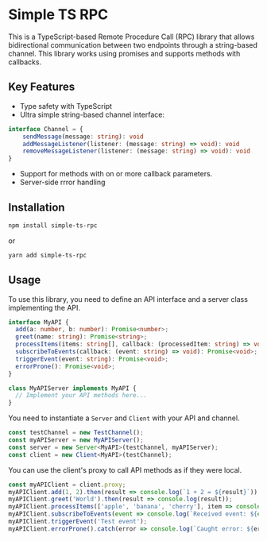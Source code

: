 # Simple TS RPC

This is a TypeScript-based Remote Procedure Call (RPC) library that allows bidirectional communication between two endpoints through a string-based channel. This library works using promises and supports methods with callbacks.

## Key Features

- Type safety with TypeScript
- Ultra simple string-based channel interface:
```typescript
interface Channel = {
    sendMessage(message: string): void
    addMessageListener(listener: (message: string) => void): void
    removeMessageListener(listener: (message: string) => void): void
}
```
- Support for methods with on or more callback parameters.
- Server-side rrror handling


## Installation

```sh
npm install simple-ts-rpc
```
or
```sh
yarn add simple-ts-rpc
```


## Usage

To use this library, you need to define an API interface and a server class implementing the API.

```typescript
interface MyAPI {
  add(a: number, b: number): Promise<number>;
  greet(name: string): Promise<string>;
  processItems(items: string[], callback: (processedItem: string) => void): Promise<void>;
  subscribeToEvents(callback: (event: string) => void): Promise<void>;
  triggerEvent(event: string): Promise<void>;
  errorProne(): Promise<void>;
}

class MyAPIServer implements MyAPI {
  // Implement your API methods here...
}
```

You need to instantiate a `Server` and `Client` with your API and channel.

```typescript
const testChannel = new TestChannel();
const myAPIServer = new MyAPIServer();
const server = new Server<MyAPI>(testChannel, myAPIServer);
const client = new Client<MyAPI>(testChannel);
```

You can use the client's proxy to call API methods as if they were local.

```typescript
const myAPIClient = client.proxy;
myAPIClient.add(1, 2).then(result => console.log(`1 + 2 = ${result}`));
myAPIClient.greet('World').then(result => console.log(result));
myAPIClient.processItems(['apple', 'banana', 'cherry'], item => console.log(`Processed item: ${item}`));
myAPIClient.subscribeToEvents(event => console.log(`Received event: ${event}`));
myAPIClient.triggerEvent('Test event');
myAPIClient.errorProne().catch(error => console.log(`Caught error: ${error.message}`));
```
